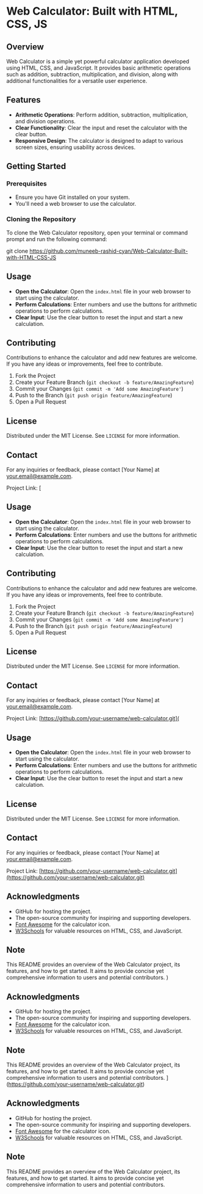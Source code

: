 # Web Calculator: Built with HTML, CSS, JS

## Overview

Web Calculator is a simple yet powerful calculator application developed using HTML, CSS, and JavaScript. It provides basic arithmetic operations such as addition, subtraction, multiplication, and division, along with additional functionalities for a versatile user experience.

## Features

- **Arithmetic Operations**: Perform addition, subtraction, multiplication, and division operations.
- **Clear Functionality**: Clear the input and reset the calculator with the clear button.
- **Responsive Design**: The calculator is designed to adapt to various screen sizes, ensuring usability across devices.

## Getting Started

### Prerequisites

- Ensure you have Git installed on your system.
- You'll need a web browser to use the calculator.

### Cloning the Repository

To clone the Web Calculator repository, open your terminal or command prompt and run the following command:

git clone https://github.com/muneeb-rashid-cyan/Web-Calculator-Built-with-HTML-CSS-JS


## Usage

- **Open the Calculator**: Open the `index.html` file in your web browser to start using the calculator.
- **Perform Calculations**: Enter numbers and use the buttons for arithmetic operations to perform calculations.
- **Clear Input**: Use the clear button to reset the input and start a new calculation.

## Contributing

Contributions to enhance the calculator and add new features are welcome. If you have any ideas or improvements, feel free to contribute.

1. Fork the Project
2. Create your Feature Branch (`git checkout -b feature/AmazingFeature`)
3. Commit your Changes (`git commit -m 'Add some AmazingFeature'`)
4. Push to the Branch (`git push origin feature/AmazingFeature`)
5. Open a Pull Request

## License

Distributed under the MIT License. See `LICENSE` for more information.

## Contact

For any inquiries or feedback, please contact [Your Name] at your.email@example.com.

Project Link: [
## Usage

- **Open the Calculator**: Open the `index.html` file in your web browser to start using the calculator.
- **Perform Calculations**: Enter numbers and use the buttons for arithmetic operations to perform calculations.
- **Clear Input**: Use the clear button to reset the input and start a new calculation.

## Contributing

Contributions to enhance the calculator and add new features are welcome. If you have any ideas or improvements, feel free to contribute.

1. Fork the Project
2. Create your Feature Branch (`git checkout -b feature/AmazingFeature`)
3. Commit your Changes (`git commit -m 'Add some AmazingFeature'`)
4. Push to the Branch (`git push origin feature/AmazingFeature`)
5. Open a Pull Request

## License

Distributed under the MIT License. See `LICENSE` for more information.

## Contact

For any inquiries or feedback, please contact [Your Name] at your.email@example.com.

Project Link: [https://github.com/your-username/web-calculator.git](
## Usage

- **Open the Calculator**: Open the `index.html` file in your web browser to start using the calculator.
- **Perform Calculations**: Enter numbers and use the buttons for arithmetic operations to perform calculations.
- **Clear Input**: Use the clear button to reset the input and start a new calculation.


## License

Distributed under the MIT License. See `LICENSE` for more information.

## Contact

For any inquiries or feedback, please contact [Your Name] at your.email@example.com.

Project Link: [https://github.com/your-username/web-calculator.git](https://github.com/your-username/web-calculator.git)

## Acknowledgments

- GitHub for hosting the project.
- The open-source community for inspiring and supporting developers.
- [Font Awesome](https://fontawesome.com/) for the calculator icon.
- [W3Schools](https://www.w3schools.com/) for valuable resources on HTML, CSS, and JavaScript.

## Note

This README provides an overview of the Web Calculator project, its features, and how to get started. It aims to provide concise yet comprehensive information to users and potential contributors.
)

## Acknowledgments

- GitHub for hosting the project.
- The open-source community for inspiring and supporting developers.
- [Font Awesome](https://fontawesome.com/) for the calculator icon.
- [W3Schools](https://www.w3schools.com/) for valuable resources on HTML, CSS, and JavaScript.

## Note

This README provides an overview of the Web Calculator project, its features, and how to get started. It aims to provide concise yet comprehensive information to users and potential contributors.
](https://github.com/your-username/web-calculator.git)

## Acknowledgments

- GitHub for hosting the project.
- The open-source community for inspiring and supporting developers.
- [Font Awesome](https://fontawesome.com/) for the calculator icon.
- [W3Schools](https://www.w3schools.com/) for valuable resources on HTML, CSS, and JavaScript.

## Note

This README provides an overview of the Web Calculator project, its features, and how to get started. It aims to provide concise yet comprehensive information to users and potential contributors.

